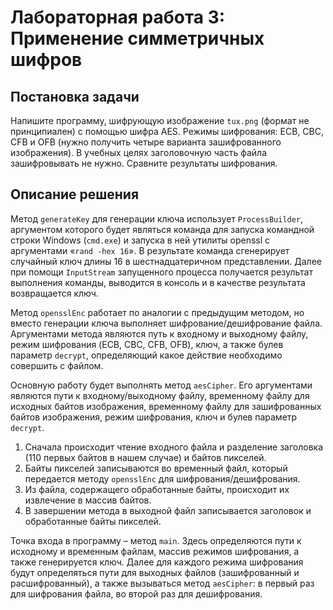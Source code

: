 # Лабораторная работа 3: Применение симметричных шифров

## Постановка задачи

Напишите программу, шифрующую изображение `tux.png` (формат не принципиален) с помощью шифра AES. Режимы шифрования: ECB, CBC, CFB и OFB (нужно получить четыре варианта зашифрованного изображения). В учебных целях заголовочную часть файла зашифровывать не нужно. Сравните результаты шифрования.

## Описание решения

Метод `generateKey` для генерации ключа использует `ProcessBuilder`, аргументом которого будет являться команда для запуска командной строки Windows (`cmd.exe`) и запуска в ней утилиты openssl с аргументами «`rand -hex 16`». В результате команда сгенерирует случайный ключ длины 16 в шестнадцатеричном представлении. Далее при помощи `InputStream` запущенного процесса получается результат выполнения команды, выводится в консоль и в качестве результата возвращается ключ.

Метод `opensslEnc` работает по аналогии с предыдущим методом, но вместо генерации ключа выполняет шифрование/дешифрование файла. Аргументами метода являются путь к входному и выходному файлу, режим шифрования (ECB, CBC, CFB, OFB), ключ, а также булев параметр `decrypt`, определяющий какое действие необходимо совершить с файлом.

Основную работу будет выполнять метод `aesCipher`. Его аргументами являются пути к входному/выходному файлу, временному файлу для исходных байтов изображения, временному файлу для зашифрованных байтов изображения, режим шифрования, ключ и булев параметр `decrypt`.

1. Сначала происходит чтение входного файла и разделение заголовка (110 первых байтов в нашем случае) и байтов пикселей.
2. Байты пикселей записываются во временный файл, который передается методу `opensslEnc` для шифрования/дешифрования.
3. Из файла, содержащего обработанные байты, происходит их извлечение в массив байтов.
4. В завершении метода в выходной файл записывается заголовок и обработанные байты пикселей.

Точка входа в программу – метод `main`. Здесь определяются пути к исходному и временным файлам, массив режимов шифрования, а также генерируется ключ. Далее для каждого режима шифрования будут определяться пути для выходных файлов (зашифрованный и расшифрованный), а также вызываться метод `aesCipher`: в первый раз для шифрования файла, во второй раз для дешифрования.

